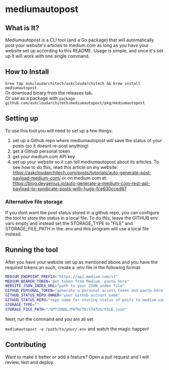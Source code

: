 # mediumautopost

## What is It?

Mediumautopost is a CLI tool (and a Go package) that will automatically post your website's articles to medium.com as long as you have your website set up according to this README. Usage is simple, and once it's set up it will work with one single command. 
 
## How to Install

`brew tap askcloudarchitech/askcloudarchitech && brew install mediumautopost`  
Or download binary from the releases tab.  
Or use as a package with `package github.com/askcloudarchitech/mediumautopost/pkg/mediumautopost`

## Setting up

To use this tool you will need to set up a few things:

1. set up a Github repo where mediumautopost will save the status of your posts (so it doesnt re-post anything)
2. get a Github personal token
3. get your medium.com API key
4. set up your website so it can tell mediumautopost about its articles. To see how to do this, read this article on my website: https://askcloudarchitech.com/posts/tutorials/auto-generate-post-payload-medium-com/ or on medium.com at: https://blog.devgenius.io/auto-generate-a-medium-com-rest-api-payload-to-syndicate-posts-with-hugo-fce630cced67

### Alternative file storage

If you dont want the post status stored in a github repo, you can configure the tool to store the status in a local file. To do this, leave the GITHUB env vars empty and instead set the STORAGE_TYPE to "FILE" and STORAGE_FILE_PATH in the .env and this program will use a local file instead.

## Running the tool

After you have your website set up as mentioned above and you have the required tokens an such, create a .env file in the following format:

```bash
MEDIUM_ENDPOINT_PREFIX="https://api.medium.com/v1"
MEDIUM_BEARER_TOKEN="get token from Medium. paste here"
WEBSITE_JSON_INDEX_URL="path to your JSON index file"
GITHUB_PERSONAL_TOKEN="generate a personal access token and paste here"
GITHUB_STATUS_REPO_OWNER="your Github account name"
GITHUB_STATUS_REPO="repo name for storing status of posts to medium.com"
STORAGE_TYPE=""
STORAGE_FILE_PATH="/OPTIONAL/PATH/TO/STATUS/FILE.json"
```

Next, run the command and you are all set. 

`mediumautopost -e /path/to/your/.env` and watch the magic happen!

## Contributing

Want to make it better or add a feature? Open a pull request and I will review, test and deploy. 
